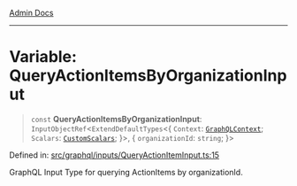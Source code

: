 [Admin Docs](/)

***

# Variable: QueryActionItemsByOrganizationInput

> `const` **QueryActionItemsByOrganizationInput**: `InputObjectRef`\<`ExtendDefaultTypes`\<\{ `Context`: [`GraphQLContext`](../../../context/type-aliases/GraphQLContext.md); `Scalars`: [`CustomScalars`](../../../scalars/type-aliases/CustomScalars.md); \}\>, \{ `organizationId`: `string`; \}\>

Defined in: [src/graphql/inputs/QueryActionItemInput.ts:15](https://github.com/Sourya07/talawa-api/blob/cfbd515d04ffba748b09232a33807f1845dd1878/src/graphql/inputs/QueryActionItemInput.ts#L15)

GraphQL Input Type for querying ActionItems by organizationId.
